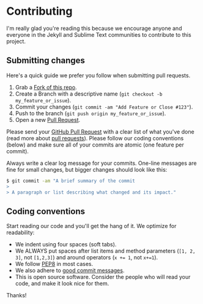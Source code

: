 Contributing
============

I'm really glad you're reading this because we encourage anyone and everyone in the Jekyll and Sublime Text communities to contribute to this project.

## Submitting changes

Here's a quick guide we prefer you follow when submitting pull requests.

1. Grab a [Fork of this repo](https://github.com/23maverick23/sublime-jekyll/fork).
2. Create a Branch with a descriptive name (`git checkout -b my_feature_or_issue`).
3. Commit your changes (`git commit -am "Add Feature or Close #123"`).
4. Push to the branch (`git push origin my_feature_or_issue`).
5. Open a new [Pull Request](https://github.com/23maverick23/sublime-jekyll/pull/new/master).

Please send your [GitHub Pull Request](https://github.com/23maverick23/sublime-jekyll/pull/new/master) with a clear list of what you've done (read more about [pull requests](http://help.github.com/pull-requests/)). Please follow our coding conventions (below) and make sure all of your commits are atomic (one feature per commit).

Always write a clear log message for your commits. One-line messages are fine for small changes, but bigger changes should look like this:

```bash
$ git commit -am "A brief summary of the commit
> 
> A paragraph or list describing what changed and its impact."
```

## Coding conventions

Start reading our code and you'll get the hang of it. We optimize for readability:

  * We indent using four spaces (soft tabs).
  * We ALWAYS put spaces after list items and method parameters (`[1, 2, 3]`, not `[1,2,3]`) and around operators (`x += 1`, not `x+=1`).
  * We follow [PEP8](https://www.python.org/dev/peps/pep-0008/) in most cases.
  * We also adhere to [good commit messages](http://tbaggery.com/2008/04/19/a-note-about-git-commit-messages.html).
  * This is open source software. Consider the people who will read your code, and make it look nice for them.

Thanks!